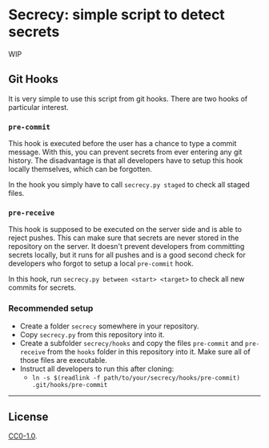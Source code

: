 # Secrecy: simple script to detect secrets

WIP


## Git Hooks

It is very simple to use this script from git hooks.
There are two hooks of particular interest.

### `pre-commit`

This hook is executed before the user has a chance to type a commit message.
With this, you can prevent secrets from ever entering any git history.
The disadvantage is that all developers have to setup this hook locally themselves, which can be forgotten.

In the hook you simply have to call `secrecy.py staged` to check all staged files.

### `pre-receive`

This hook is supposed to be executed on the server side and is able to reject pushes.
This can make sure that secrets are never stored in the repository on the server.
It doesn't prevent developers from committing secrets locally, but it runs for all pushes and is a good second check for developers who forgot to setup a local `pre-commit` hook.

In this hook, run `secrecy.py between <start> <target>` to check all new commits for secrets.


### Recommended setup

- Create a folder `secrecy` somewhere in your repository.
- Copy `secrecy.py` from this repository into it.
- Create a subfolder `secrecy/hooks` and copy the files `pre-commit` and `pre-receive` from the `hooks` folder in this repository into it.
  Make sure all of those files are executable.
- Instruct all developers to run this after cloning:
    - `ln -s $(readlink -f path/to/your/secrecy/hooks/pre-commit) .git/hooks/pre-commit`


---

## License

[CC0-1.0](./LICENSE).
